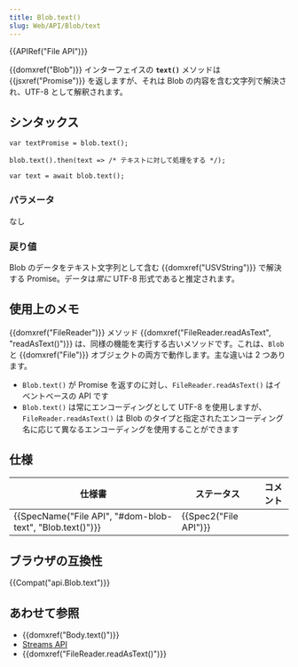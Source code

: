 ```yaml
---
title: Blob.text()
slug: Web/API/Blob/text
---
```


{{APIRef("File API")}}

{{domxref("Blob")}} インターフェイスの **`text()`** メソッドは {{jsxref("Promise")}} を返しますが、それは Blob の内容を含む文字列で解決され、UTF-8 として解釈されます。

## シンタックス

```
var textPromise = blob.text();

blob.text().then(text => /* テキストに対して処理をする */);

var text = await blob.text();
```

### パラメータ

なし

### 戻り値

Blob のデータをテキスト文字列として含む {{domxref("USVString")}} で解決する Promise。データは*常に* UTF-8 形式であると推定されます。

## 使用上のメモ

{{domxref("FileReader")}} メソッド {{domxref("FileReader.readAsText", "readAsText()")}} は、同様の機能を実行する古いメソッドです。これは、`Blob` と {{domxref("File")}} オブジェクトの両方で動作します。主な違いは 2 つあります。

- `Blob.text()` が Promise を返すのに対し、`FileReader.readAsText()` はイベントベースの API です
- `Blob.text()` は常にエンコーディングとして UTF-8 を使用しますが、`FileReader.readAsText()` は Blob のタイプと指定されたエンコーディング名に応じて異なるエンコーディングを使用することができます

## 仕様

| 仕様書                                                                       | ステータス                   | コメント |
| ---------------------------------------------------------------------------- | ---------------------------- | -------- |
| {{SpecName("File API", "#dom-blob-text", "Blob.text()")}} | {{Spec2("File API")}} |          |

## ブラウザの互換性

{{Compat("api.Blob.text")}}

## あわせて参照

- {{domxref("Body.text()")}}
- [Streams API](/ja/docs/Web/API/Streams_API)
- {{domxref("FileReader.readAsText()")}}
